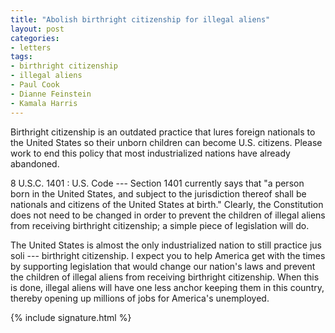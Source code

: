```yaml
---
title: "Abolish birthright citizenship for illegal aliens"
layout: post
categories:
- letters
tags:
- birthright citizenship
- illegal aliens
- Paul Cook
- Dianne Feinstein
- Kamala Harris
---
```


Birthright citizenship is an outdated practice that lures foreign nationals to the United States so their unborn children can become U.S. citizens. Please work to end this policy that most industrialized nations have already abandoned.

8 U.S.C. 1401 : U.S. Code --- Section 1401 currently says that "a person born in the United States, and subject to the jurisdiction thereof shall be nationals and citizens of the United States at birth." Clearly, the Constitution does not need to be changed in order to prevent the children of illegal aliens from receiving birthright citizenship; a simple piece of legislation will do.

The United States is almost the only industrialized nation to still practice jus soli --- birthright citizenship. I expect you to help America get with the times by supporting legislation that would change our nation's laws and prevent the children of illegal aliens from receiving birthright citizenship. When this is done, illegal aliens will have one less anchor keeping them in this country, thereby opening up millions of jobs for America's unemployed.

{% include signature.html %}
